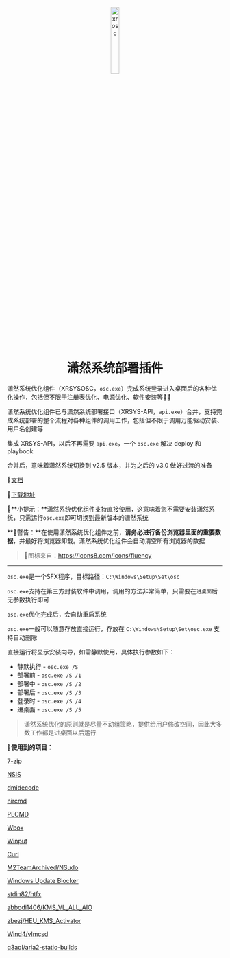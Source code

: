 <div align="center">


<img src="./osc.ico" alt="xrosc" width="20%" />

# 潇然系统部署插件

</div>

潇然系统优化组件（XRSYSOSC，`osc.exe`）完成系统登录进入桌面后的各种优化操作，包括但不限于注册表优化、电源优化、软件安装等🌟🚀

潇然系统优化组件已与潇然系统部署接口（XRSYS-API，`api.exe`）合并，支持完成系统部署的整个流程对各种组件的调用工作，包括但不限于调用万能驱动安装、用户名创建等

集成 XRSYS-API，以后不再需要 `api.exe`，一个 `osc.exe` 解决 deploy 和 playbook

合并后，意味着潇然系统切换到 v2.5 版本，并为之后的 v3.0 做好过渡的准备


📄[文档](https://sys.xrgzs.top/diy/osc/)

🔗[下载地址](https://url.xrgzs.top/osc)

📍**小提示：**潇然系统优化组件支持直接使用，这意味着您不需要安装潇然系统，只需运行`osc.exe`即可切换到最新版本的潇然系统

**🚨警告：**在使用潇然系统优化组件之前，**请务必进行备份浏览器里面的重要数据**，并最好将浏览器卸载。潇然系统优化组件会自动清空所有浏览器的数据

> 🌄图标来自：https://icons8.com/icons/fluency

---

`osc.exe`是一个SFX程序，目标路径：`C:\Windows\Setup\Set\osc`

`osc.exe`支持在第三方封装软件中调用，调用的方法非常简单，只需要在`进桌面`后无参数执行即可

`osc.exe`优化完成后，会自动重启系统

`osc.exe`一般可以随意存放直接运行，存放在 `C:\Windows\Setup\Set\osc.exe` 支持自动删除

直接运行将显示安装向导，如需静默使用，具体执行参数如下：

- 静默执行 - `osc.exe /S`
- 部署前 - `osc.exe /S /1`
- 部署中 - `osc.exe /S /2`
- 部署后 - `osc.exe /S /3`
- 登录时 - `osc.exe /S /4`
- 进桌面 - `osc.exe /S /5`

> 潇然系统优化的原则就是尽量不动组策略，提供给用户修改空间，因此大多数工作都是进桌面以后运行

**🫡使用到的项目：**

[7-zip](https://7-zip.org/)

[NSIS](https://nsis.sourceforge.io/)

[dmidecode](http://savannah.nongnu.org/projects/dmidecode/)

[nircmd](https://www.nirsoft.net/utils/nircmd.html)

[PECMD](http://wuyou.net/forum.php?mod=viewthread&tid=205402)

[Wbox](https://www.horstmuc.de/w32dial.htm)

[Winput](https://www.horstmuc.de/w32dial.htm)

[Curl](https://curl.se/)

[M2TeamArchived/NSudo](https://github.com/M2TeamArchived/NSudo)

[Windows Update Blocker](https://www.sordum.org/9470)

[stdin82/htfx](https://github.com/stdin82/htfx)

[abbodi1406/KMS_VL_ALL_AIO](https://github.com/abbodi1406/KMS_VL_ALL_AIO)

[zbezj/HEU_KMS_Activator](https://github.com/zbezj/HEU_KMS_Activator)

[Wind4/vlmcsd](https://github.com/Wind4/vlmcsd)

[q3aql/aria2-static-builds](https://gitlab.com/q3aql/aria2-static-builds)

